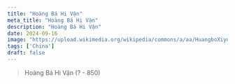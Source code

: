 ```yaml
---
title: "Hoàng Bá Hi Vận"
meta_title: "Hoàng Bá Hi Vận"
description: "Hoàng Bá Hi Vận"
date: 2024-09-16
image: "https://upload.wikimedia.org/wikipedia/commons/a/aa/HuangboXiyun.gif"
tags: ['China']
draft: false
---
```


> Hoàng Bá Hi Vận (? - 850)
